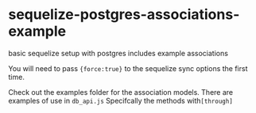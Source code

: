 # sequelize-postgres-associations-example
basic sequelize setup with postgres includes example associations

You will need to pass `{force:true}` to the sequelize sync options the first time.

Check out the examples folder for the association models. There are examples of use in `db_api.js`
Specifcally the methods with`[through]` 